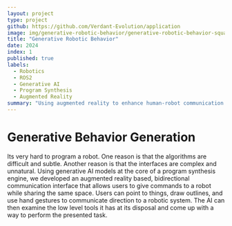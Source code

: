 ```yaml
---
layout: project
type: project
github: https://github.com/Verdant-Evolution/application
image: img/generative-robotic-behavior/generative-robotic-behavior-square.svg
title: "Generative Robotic Behavior"
date: 2024
index: 1
published: true
labels:
  - Robotics
  - ROS2
  - Generative AI
  - Program Synthesis
  - Augmented Reality
summary: "Using augmented reality to enhance human-robot communication and simplify program generation."
---
```



# Generative Behavior Generation

Its very hard to program a robot. One reason is that the algorithms are difficult and subtle. Another reason is that the interfaces are complex and unnatural. Using generative AI models at the core of a program synthesis engine, we developed an augmented reality based, bidirectional communication interface that allows users to give commands to a robot while sharing the same space. Users can point to things, draw outlines, and use hand gestures to communicate direction to a robotic system. The AI can then examine the low level tools it has at its disposal and come up with a way to perform the presented task.
